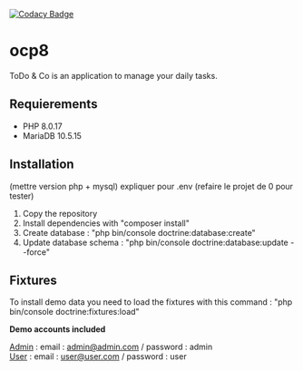 [![Codacy Badge](https://app.codacy.com/project/badge/Grade/87ed5cd1f6844b6c8d39524e994ed358)](https://www.codacy.com/gh/thaydan/ocp8-dev/dashboard?utm_source=github.com&amp;utm_medium=referral&amp;utm_content=thaydan/ocp8-dev&amp;utm_campaign=Badge_Grade)

# ocp8

ToDo & Co is an application to manage your daily tasks.

## Requierements
- PHP 8.0.17
- MariaDB 10.5.15

## Installation

(mettre version php + mysql)
expliquer pour .env
(refaire le projet de 0 pour tester)

1. Copy the repository
2. Install dependencies with "composer install"
3. Create database : "php bin/console doctrine:database:create"
4. Update database schema : "php bin/console doctrine:database:update --force"

## Fixtures
To install demo data you need to load the fixtures with this command : "php bin/console doctrine:fixtures:load"

**Demo accounts included**  
  
<ins>Admin</ins> : email : admin@admin.com / password : admin  
<ins>User</ins> : email : user@user.com / password : user  
